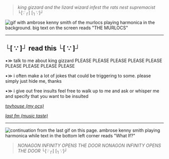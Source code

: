 
> *king gizzard and the lizard wizard infest the rats nest supremacist* └[∵┌] [┐∵]┘

![gif with ambrose kenny smith of the murlocs playing harmonica in the background. big text on the screen reads "THE MURLOCS"](https://64.media.tumblr.com/601f917806a871431d81f9dd0d0f80bf/34651ac6c38fb04a-f3/s250x400/4474651751500574f8449eb77cc09d3cc8751a79.gif)
  
---
**└[ ∵ ]┘ read this └[ ∵ ]┘**
---
•≫ talk to me about king gizzard PLEASE PLEASE PLEASE PLEASE PLEASE PLEASE PLEASE PLEASE PLEASE

•≫ i often make a lot of jokes that could be triggering to some. please simply just hide me, thanks

•≫ i give out free insults feel free to walk up to me and ask or whisper me and specify that you want to be insulted

*[toyhouse (my ocs)](https://toyhou.se/chariotsofsilk)*

*[last fm (music taste)](https://www.last.fm/user/taycoola)*

---

![continuation from the last gif on this page. ambrose kenny smith playing harmonica while text in the bottom left corner reads "What If?"](https://64.media.tumblr.com/11ef19163693ed5aecb3f801c646b09d/34651ac6c38fb04a-ba/s250x400/20015fbaf33eacad8994dc9aee00f5835d4c4147.gif)

> *NONAGON INFINITY OPENS THE DOOR NONAGON INFINITY OPENS THE DOOR* └[∵┌] [┐∵]┘
